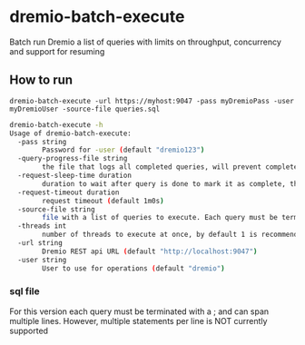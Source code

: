 # dremio-batch-execute

Batch run Dremio a list of queries with limits on throughput, concurrency and support for resuming

## How to run

    dremio-batch-execute -url https://myhost:9047 -pass myDremioPass -user myDremioUser -source-file queries.sql


```bash
dremio-batch-execute -h
Usage of dremio-batch-execute:
  -pass string
    	Password for -user (default "dremio123")
  -query-progress-file string
    	the file that logs all completed queries, will prevent completed queries in the source file from being retried. Multiple invocations of dremio-batch-execute for the same progress file may result in corruption (default "queries-completed.txt")
  -request-sleep-time duration
    	duration to wait after query is done to mark it as complete, this can also be used to keep from overwhelming a server (default 1s)
  -request-timeout duration
    	request timeout (default 1m0s)
  -source-file string
    	file with a list of queries to execute. Each query must be terminated by a ; or be on only one line. Queries must be unique for resume support to work correctly (default "queries.sql")
  -threads int
    	number of threads to execute at once, by default 1 is recommended (default 1)
  -url string
    	Dremio REST api URL (default "http://localhost:9047")
  -user string
    	User to use for operations (default "dremio")
```

### sql file

For this version each query must be terminated with a ; and can span multiple lines. However, multiple statements per line is NOT currently supported

